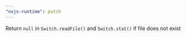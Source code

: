 ```yaml
---
"nxjs-runtime": patch
---
```


Return `null` in `Switch.readFile()` and `Switch.stat()` if file does not exist
